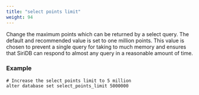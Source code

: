 ```yaml
---
title: "select points limit"
weight: 94
---
```


Change the maximum points which can be returned by a select query. The default and recommended value is set to one million points. This value is chosen to prevent a single query for taking to much memory and ensures that SiriDB can respond to almost any query in a reasonable amount of time.

### Example

    # Increase the select points limit to 5 million
    alter database set select_points_limit 5000000
